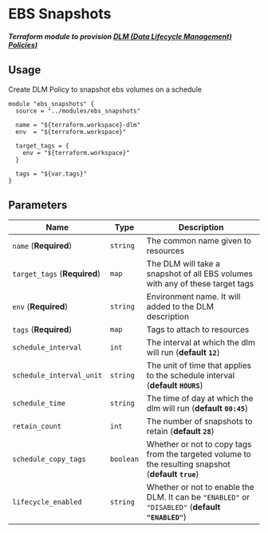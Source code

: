 # EBS Snapshots

##### Terraform module to provision [DLM (Data Lifecycle Management) Policies)](https://docs.aws.amazon.com/AWSEC2/latest/UserGuide/snapshot-lifecycle.html)

Usage
-----

Create DLM Policy to snapshot ebs volumes on a schedule

```hcl-terraform
module "ebs_snapshots" {
  source = "../modules/ebs_snapshots"

  name = "${terraform.workspace}-dlm"
  env  = "${terraform.workspace}"

  target_tags = {
    env = "${terraform.workspace}"
  }

  tags = "${var.tags}"
}
```

Parameters
-----------
| Name                                 | Type         | Description                               |
| ------------------------------------ | ------------ | ----------------------------------------- |
| `name`                (**Required**) | `string`     | The common name given to resources        |
| `target_tags`         (**Required**) | `map`        | The DLM will take a snapshot of all EBS volumes with any of these target tags |
| `env`                 (**Required**) | `string`     | Environment name. It will added to the DLM description |
| `tags`                (**Required**) | `map`        | Tags to attach to resources |
| `schedule_interval`                  | `int`        | The interval at which the dlm will run (**default `12`**) |
| `schedule_interval_unit`             | `string`     | The unit of time that applies to the schedule interval (**default `HOURS`**) |
| `schedule_time`                      | `string`     | The time of day at which the dlm will run (**default `00:45`**) |
| `retain_count`                       | `int`        | The number of snapshots to retain (**default `28`**) |
| `schedule_copy_tags`                 | `boolean`    | Whether or not to copy tags from the targeted volume to the resulting snapshot (**default `true`**)|
| `lifecycle_enabled`                  | `string`     | Whether or not to enable the DLM. It can be `"ENABLED"` or `"DISABLED"` (**default `"ENABLED"`**) |
